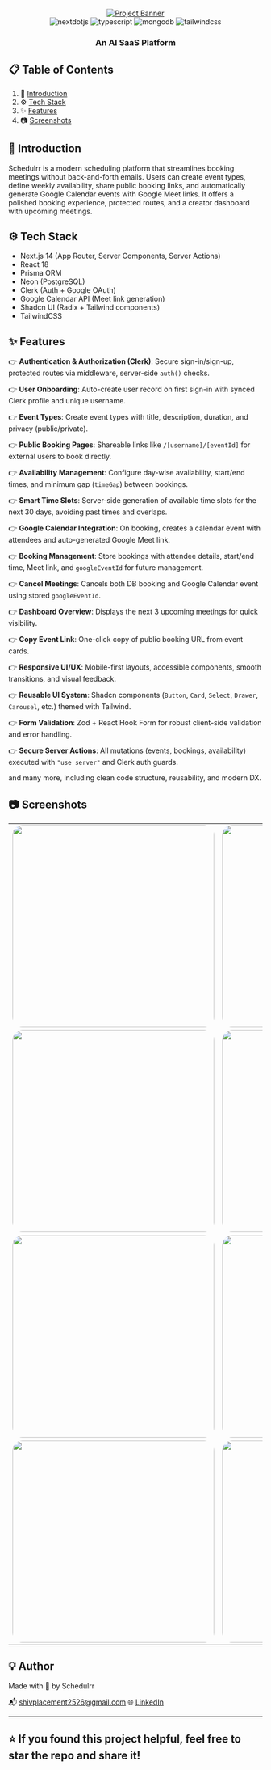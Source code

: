 <div align="center">
  <br />
    <a href="#" target="_blank">
      <img src="https://www.shutterstock.com/search/time-management-banner" alt="Project Banner">
    </a>
  <br />

  <div>
    <img src="https://img.shields.io/badge/-Next_JS-black?style=for-the-badge&logoColor=white&logo=nextdotjs&color=000000" alt="nextdotjs" />
    <img src="https://img.shields.io/badge/-TypeScript-black?style=for-the-badge&logoColor=white&logo=typescript&color=3178C6" alt="typescript" />
    <img src="https://img.shields.io/badge/-MongoDB-black?style=for-the-badge&logoColor=white&logo=mongodb&color=47A248" alt="mongodb" />
    <img src="https://img.shields.io/badge/-Tailwind_CSS-black?style=for-the-badge&logoColor=white&logo=tailwindcss&color=06B6D4" alt="tailwindcss" />
  </div>

  <h3 align="center">An AI SaaS Platform</h3>
</div>

## 📋 <a name="table">Table of Contents</a>

1. 🤖 [Introduction](#introduction)
2. ⚙️ [Tech Stack](#tech-stack)
3. ✨ [Features](#features)
4. 📷 [Screenshots](#Screenshots)

## <a name="introduction">🤖 Introduction</a>

Schedulrr is a modern scheduling platform that streamlines booking meetings without back-and-forth emails. Users can create event types, define weekly availability, share public booking links, and automatically generate Google Calendar events with Google Meet links. It offers a polished booking experience, protected routes, and a creator dashboard with upcoming meetings.

## <a name="tech-stack">⚙️ Tech Stack</a>

- Next.js 14 (App Router, Server Components, Server Actions)
- React 18
- Prisma ORM
- Neon (PostgreSQL)
- Clerk (Auth + Google OAuth)
- Google Calendar API (Meet link generation)
- Shadcn UI (Radix + Tailwind components)
- TailwindCSS

## <a name="features">✨ Features</a>

👉 **Authentication & Authorization (Clerk)**: Secure sign-in/sign-up, protected routes via middleware, server-side `auth()` checks.

👉 **User Onboarding**: Auto-create user record on first sign-in with synced Clerk profile and unique username.

👉 **Event Types**: Create event types with title, description, duration, and privacy (public/private).

👉 **Public Booking Pages**: Shareable links like `/[username]/[eventId]` for external users to book directly.

👉 **Availability Management**: Configure day-wise availability, start/end times, and minimum gap (`timeGap`) between bookings.

👉 **Smart Time Slots**: Server-side generation of available time slots for the next 30 days, avoiding past times and overlaps.

👉 **Google Calendar Integration**: On booking, creates a calendar event with attendees and auto-generated Google Meet link.

👉 **Booking Management**: Store bookings with attendee details, start/end time, Meet link, and `googleEventId` for future management.

👉 **Cancel Meetings**: Cancels both DB booking and Google Calendar event using stored `googleEventId`.

👉 **Dashboard Overview**: Displays the next 3 upcoming meetings for quick visibility.

👉 **Copy Event Link**: One-click copy of public booking URL from event cards.

👉 **Responsive UI/UX**: Mobile-first layouts, accessible components, smooth transitions, and visual feedback.

👉 **Reusable UI System**: Shadcn components (`Button`, `Card`, `Select`, `Drawer`, `Carousel`, etc.) themed with Tailwind.

👉 **Form Validation**: Zod + React Hook Form for robust client-side validation and error handling.

👉 **Secure Server Actions**: All mutations (events, bookings, availability) executed with `"use server"` and Clerk auth guards.

and many more, including clean code structure, reusability, and modern DX.

## <a name="Screenshots">📷 Screenshots</a>

<table>
  <tr>
    <td><img src="https://github.com/user-attachments/assets/7e55c5db-ef3d-4f13-913e-3cd19d063017" width="400" style="border-radius: 20px;"></td>
    <td><img src="https://github.com/user-attachments/assets/1437eff8-54e9-47bf-aab7-05ef1f97ab5e" width="400" style="border-radius: 20px;"></td>
  </tr>
  <tr>
    <td><img src="https://github.com/user-attachments/assets/247ca74f-1508-4069-8d12-e01ec46d7951" width="400" style="border-radius: 20px;"></td>
    <td><img src="https://github.com/user-attachments/assets/04bb049a-546d-4e6f-8886-ae7cac83e85e" width="400" style="border-radius: 20px;"></td>
  </tr>
  <tr>
    <td><img src="https://github.com/user-attachments/assets/65eca7b2-ecc6-4048-8429-7ca522e88875" width="400" style="border-radius: 20px;"></td>
    <td><img src="https://github.com/user-attachments/assets/02dda3ae-d630-4b74-a987-02680760af56" width="400" style="border-radius: 20px;"></td>
  </tr>
  <tr>
    <td><img src="https://github.com/user-attachments/assets/69a2f5c4-b721-4cd4-9f9f-fc9e84c0b209" width="400" style="border-radius: 20px;"></td>
    <td><img src="https://github.com/user-attachments/assets/93000cbc-7651-4764-b3df-fd6067b7ee96" width="400" style="border-radius: 20px;"></td>
  </tr>
</table>

## 💡 Author

Made with 💙 by Schedulrr

📬 shivplacement2526@gmail.com 
🌐 [LinkedIn](https://www.linkedin.com/in/shiv-shakti-7a1b52252/)

---

## ⭐ If you found this project helpful, feel free to star the repo and share it!
